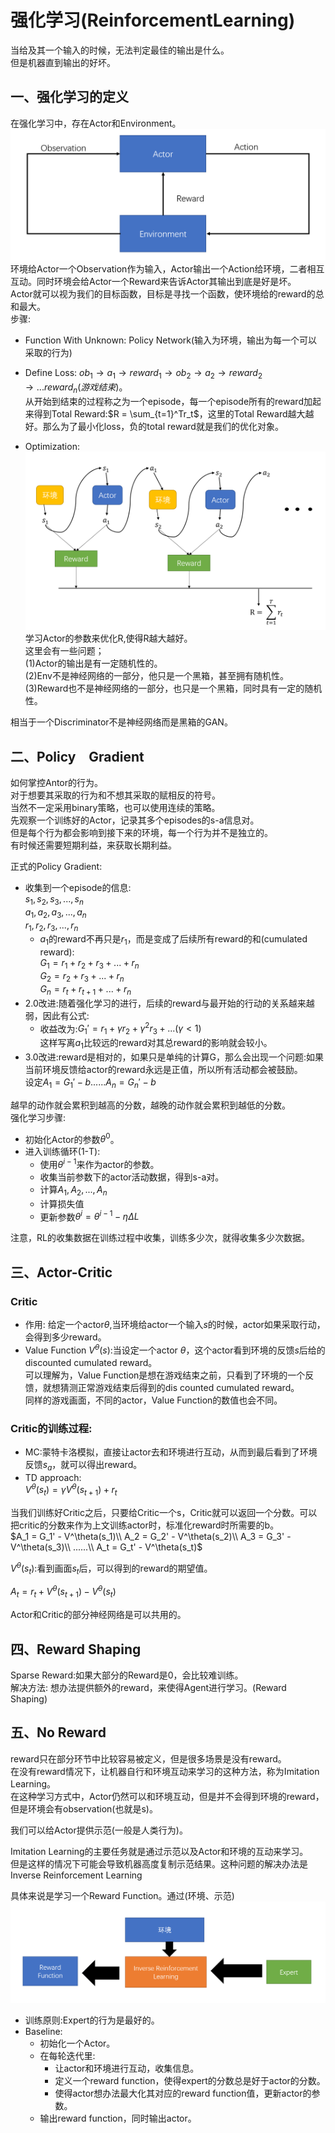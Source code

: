 # 强化学习(ReinforcementLearning)  
当给及其一个输入的时候，无法判定最佳的输出是什么。  
但是机器直到输出的好坏。  
## 一、强化学习的定义  
在强化学习中，存在Actor和Environment。  
![avatar](picture/1.png)   
环境给Actor一个Observation作为输入，Actor输出一个Action给环境，二者相互互动。同时环境会给Actor一个Reward来告诉Actor其输出到底是好是坏。  
Actor就可以视为我们的目标函数，目标是寻找一个函数，使环境给的reward的总和最大。  
步骤:  
+ Function With Unknown: Policy Network(输入为环境，输出为每一个可以采取的行为)  
+ Define Loss: $ob_1\rightarrow a_1 \rightarrow reward_1\rightarrow ob_2\rightarrow a_2 \rightarrow reward_2\rightarrow...reward_n(游戏结束)$。      
  从开始到结束的过程称之为一个episode，每一个episode所有的reward加起来得到Total Reward:$R = \sum_{t=1}^Tr_t$，这里的Total Reward越大越好。那么为了最小化loss，负的total reward就是我们的优化对象。  

+ Optimization:
![avatar](picture/2.png)   
  学习Actor的参数来优化R,使得R越大越好。  
这里会有一些问题；  
    (1)Actor的输出是有一定随机性的。  
    (2)Env不是神经网络的一部分，他只是一个黑箱，甚至拥有随机性。  
    (3)Reward也不是神经网络的一部分，也只是一个黑箱，同时具有一定的随机性。  

相当于一个Discriminator不是神经网络而是黑箱的GAN。  

## 二、Policy　Gradient  
如何掌控Antor的行为。  
对于想要其采取的行为和不想其采取的赋相反的符号。  
当然不一定采用binary策略，也可以使用连续的策略。   
先观察一个训练好的Actor，记录其多个episodes的s-a信息对。  
但是每个行为都会影响到接下来的环境，每一个行为并不是独立的。  
有时候还需要短期利益，来获取长期利益。  

正式的Policy Gradient:  
+ 收集到一个episode的信息:   
$s_1,s_2,s_3,...,s_n$  
$a_1,a_2,a_3,...,a_n$  
$r_1,r_2,r_3,...,r_n$   
    + $a_1$的reward不再只是$r_1$，而是变成了后续所有reward的和(cumulated reward):   
        $G_1 = r_1+r_2+r_3+...+r_n$   
        $G_2 = r_2+r_3+...+r_n$   
        $G_n = r_t+r_{t+1}+...+r_n$
+ 2.0改进:随着强化学习的进行，后续的reward与最开始的行动的关系越来越弱，因此有公式:  
    +  收益改为:$G_1' = r_1 + \gamma r_2 + \gamma^2r_3+...(\gamma \lt 1)$    
这样写离$a_1$比较远的reward对其总reward的影响就会较小。    
+ 3.0改进:reward是相对的，如果只是单纯的计算G，那么会出现一个问题:如果当前环境反馈给actor的reward永远是正值，所以所有活动都会被鼓励。   
设定$A_1 = G_1'-b$......$A_n = G_n'-b$

越早的动作就会累积到越高的分数，越晚的动作就会累积到越低的分数。    
强化学习步骤: 
+ 初始化Actor的参数$\theta^0$。
+ 进入训练循环(1-T):  
    + 使用$\theta^{i-1}$来作为actor的参数。  
    + 收集当前参数下的actor活动数据，得到s-a对。  
    + 计算$A_1,A_2,...,A_n$  
    + 计算损失值  
    + 更新参数$\theta^i = \theta^{i-1}-\eta\Delta L$   


注意，RL的收集数据在训练过程中收集，训练多少次，就得收集多少次数据。  

## 三、Actor-Critic  
### Critic  
+ 作用: 给定一个actor$\theta$,当环境给actor一个输入$s$的时候，actor如果采取行动，会得到多少reward。  
+ Value Function $V^\theta(s):$当设定一个actor $\theta$，这个actor看到环境的反馈$s$后给的discounted cumulated reward。    
  可以理解为，Value Function是想在游戏结束之前，只看到了环境的一个反馈，就想猜测正常游戏结束后得到的dis counted cumulated reward。  
  同样的游戏画面，不同的actor，Value Function的数值也会不同。  

### Critic的训练过程:
+ MC:蒙特卡洛模拟，直接让actor去和环境进行互动，从而到最后看到了环境反馈$s_a$，就可以得出reward。  
+ TD approach:  
  $V^\theta (s_t) = \gamma V^\theta (s_{t+1})+r_t$  

当我们训练好Critic之后，只要给Critic一个s，Critic就可以返回一个分数。可以把critic的分数来作为上文训练actor时，标准化reward时所需要的b。  
$A_1 = G_1' - V^\theta(s_1)\\
A_2 = G_2' - V^\theta(s_2)\\
A_3 = G_3' - V^\theta(s_3)\\
......\\
A_t = G_t' - V^\theta(s_t)$  

$V^\theta(s_t)$:看到画面$s_t$后，可以得到的reward的期望值。  

$A_t = r_t+V^\theta (s_{t+1})- V^\theta(s_t)$  

Actor和Critic的部分神经网络是可以共用的。  

## 四、Reward Shaping  
Sparse Reward:如果大部分的Reward是0，会比较难训练。  
解决方法: 想办法提供额外的reward，来使得Agent进行学习。(Reward Shaping)   

## 五、No Reward  
reward只在部分环节中比较容易被定义，但是很多场景是没有reward。   
在没有reward情况下，让机器自行和环境互动来学习的这种方法，称为Imitation Learning。  
在这种学习方式中，Actor仍然可以和环境互动，但是并不会得到环境的reward，但是环境会有observation(也就是s)。  

我们可以给Actor提供示范(一般是人类行为)。  

Imitation Learning的主要任务就是通过示范以及Actor和环境的互动来学习。  
但是这样的情况下可能会导致机器高度复制示范结果。这种问题的解决办法是Inverse Reinforcement Learning  

具体来说是学习一个Reward Function。通过(环境、示范)  
![avatar](picture/3.png)    

+ 训练原则:Expert的行为是最好的。  
+ Baseline:
    + 初始化一个Actor。
    + 在每轮迭代里:
      + 让actor和环境进行互动，收集信息。
      + 定义一个reward function，使得expert的分数总是好于actor的分数。  
      + 使得actor想办法最大化其对应的reward function值，更新actor的参数。
    + 输出reward function，同时输出actor。  